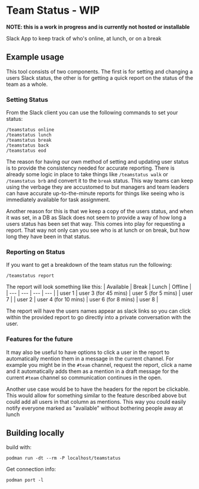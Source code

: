 # Team Status - WIP
**NOTE: this is a work in progress and is currently not hosted or installable**

Slack App to keep track of who's online, at lunch, or on a break


## Example usage

This tool consists of two components. The first is for setting and changing a users Slack status, the other is for getting a quick report on the status of the team as a whole.

### Setting Status

From the Slack client you can use the following commands to set your status:
```
/teamstatus online
/teamstatus lunch
/teamstatus break
/teamstatus back
/teamstatus eod
```

The reason for having our own method of setting and updating user status is to provide the consistency needed for accurate reporting. There is already some logic in place to take things like `/teamstatus walk` or `/teamstatus brb` and convert it to the `break` status. This way teams can keep using the verbage they are accustomed to but managers and team leaders can have accurate up-to-the-minute reports for things like seeing who is immediately available for task assignment.

Another reason for this is that we keep a copy of the users status, and when it was set, in a DB as Slack does not seem to provide a way of how long a users status has been set that way. This comes into play for requesting a report. That way not only can you see who is at lunch or on break, but how long they have been in that status. 

### Reporting on Status
If you want to get a breakdown of the team status run the following:
```
/teamstatus report
```

The report will look something like this:
| Available     | Break | Lunch | Offline |
| --- | --- | --- | --- |
| user 1 | user 3 (for 45 mins) | user 5 (for 5 mins) | user 7 |
| user 2 | user 4 (for 10 mins) | user 6 (for 8 mins) | user 8 | 

The report will have the users names appear as slack links so you can click within the provided report to go directly into a private conversation with the user.

### Features for the future
It may also be useful to have options to click a user in the report to automatically mention them in a message in the current channel. For example you might be in the `#team` channel, request the report, click a name and it automatically adds them as a mention in a draft message for the current `#team` channel so communication continues in the open. 

Another use case would be to have the headers for the report be clickable. This would allow for something similar to the feature described above but could add all users in that column as mentions. This way you could easily notify everyone marked as "available" without bothering people away at lunch

## Building locally
build with:
```
podman run -dt --rm -P localhost/teamstatus
```

Get connection info:
```
podman port -l
```